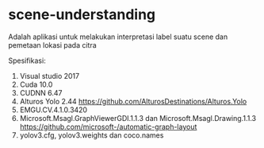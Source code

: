 # scene-understanding
Adalah aplikasi untuk melakukan interpretasi label suatu scene dan pemetaan lokasi pada citra


Spesifikasi:
1. Visual studio 2017
2. Cuda 10.0
3. CUDNN 6.47
4. Alturos Yolo 2.44 https://github.com/AlturosDestinations/Alturos.Yolo
5. EMGU.CV.4.1.0.3420
6. Microsoft.Msagl.GraphViewerGDI.1.1.3 dan Microsoft.Msagl.Drawing.1.1.3 https://github.com/microsoft-/automatic-graph-layout
7. yolov3.cfg, yolov3.weights dan coco.names


